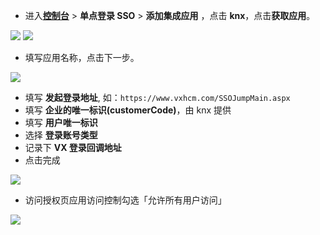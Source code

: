 <IntegrationDetailCard :title="`在 ${$localeConfig.brandName} 中创建应用`">

- 进入[**控制台**](https://console.authing.cn) > **单点登录 SSO** > **添加集成应用** ，点击 **knx**，点击**获取应用**。

![](~@imagesZhCn/integration/knx/1-1.png)
![](~@imagesZhCn/integration/knx/1-2.png)

- 填写应用名称，点击下一步。

![](~@imagesZhCn/integration/knx/1-3.png)

- 填写 **发起登录地址**, 如：`https://www.vxhcm.com/SSOJumpMain.aspx`
- 填写 **企业的唯一标识(customerCode)**，由 knx 提供
- 填写 **用户唯一标识**
- 选择 **登录账号类型**
- 记录下 **VX 登录回调地址**
- 点击完成

![](~@imagesZhCn/integration/knx/1-4.png)

- 访问授权页应用访问控制勾选「允许所有用户访问」

![](~@imagesZhCn/integration/knx/1-5.png)

</IntegrationDetailCard>
